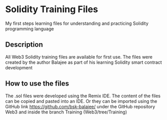 # Solidity Training Files
My first steps learning files for understanding and practicing Solidity programming language

## Description
All Web3 Solidity training files are available for first use. The files were created by the author Balajee as part of his learning Solidity smart contract development

## How to use the files
The .sol files were developed using the Remix IDE. The content of the files can be copied and pasted into an IDE. Or they can be imported using the GitHub link https://github.com/bsk-balajee/ under the GitHub repository Web3 and inside the branch Training (Web3/tree/Training)
